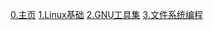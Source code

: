[0.主页](https://charnarie.github.io/Learning-journal/) 
[1.Linux基础](https://charnarie.github.io/Learning-journal/HTML/1.Linux基础.html) 
[2.GNU工具集](https://charnarie.github.io/Learning-journal/HTML/2.GNU工具集.html) 
[3.文件系统编程](https://charnarie.github.io/Learning-journal/HTML/3.文件系统编程.html)


